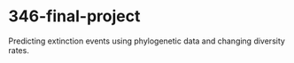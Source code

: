 # 346-final-project
Predicting extinction events using phylogenetic data and changing diversity rates.
